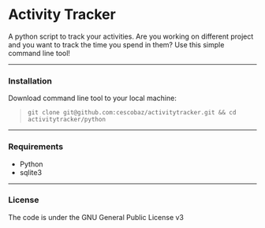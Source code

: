 # Activity Tracker

A python script to track your activities. Are you working on different project and you want to track the time you spend in them? Use this simple command line tool!

---

### Installation

Download command line tool to your local machine:
> `git clone git@github.com:cescobaz/activitytracker.git && cd activitytracker/python`

---

### Requirements

* Python
* sqlite3

---

### License

The code is under the GNU General Public License v3
